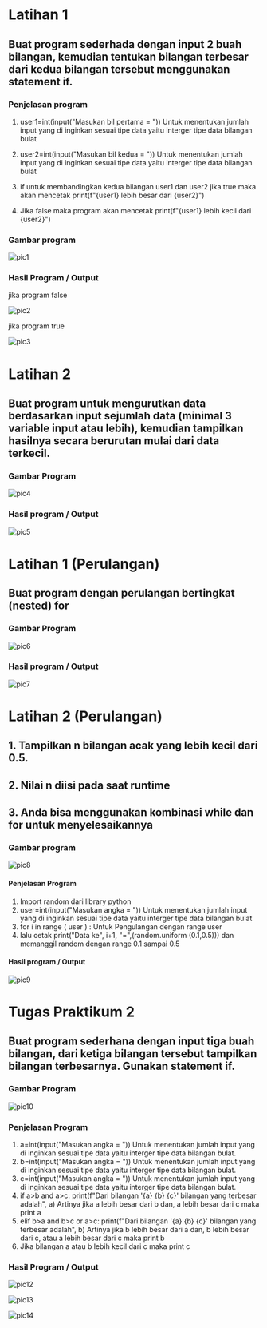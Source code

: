 # Latihan 1
## Buat program sederhada dengan input 2 buah bilangan, kemudian tentukan bilangan terbesar dari kedua bilangan tersebut menggunakan statement if.
### Penjelasan program
1. user1=int(input("Masukan bil pertama = ")) Untuk menentukan jumlah input yang di inginkan sesuai tipe data yaitu interger tipe data bilangan bulat

2. user2=int(input("Masukan bil kedua = ")) Untuk menentukan jumlah input yang di inginkan sesuai tipe data yaitu interger tipe data bilangan bulat

3. if untuk membandingkan kedua bilangan user1 dan user2 jika true maka akan mencetak 
print(f"{user1} lebih besar dari {user2}")

4. Jika false maka program akan mencetak
print(f"{user1} lebih kecil dari {user2}")
### Gambar program
![pic1](https://user-images.githubusercontent.com/115356128/199863645-851f4cad-0cb7-41de-b7a7-f99e20eaeb8e.png)

### Hasil Program / Output
jika program false

![pic2](https://user-images.githubusercontent.com/115356128/199864521-13d1f4d7-c79f-4b2d-a4f2-65e60bc6ab09.png)

jika program true

![pic3](https://user-images.githubusercontent.com/115356128/199864860-48c7e5ea-cd8e-4e86-8642-08913b33ab16.png)

# Latihan 2
## Buat program untuk mengurutkan data berdasarkan input sejumlah data (minimal 3 variable input atau lebih), kemudian tampilkan hasilnya secara berurutan mulai dari data terkecil.
### Gambar Program
![pic4](https://user-images.githubusercontent.com/115356128/199866098-13cd8d7c-d41d-4c6b-bd77-be22e88ee774.png)

### Hasil program / Output
![pic5](https://user-images.githubusercontent.com/115356128/199866441-c5b28c6f-a23f-43b4-95c6-f7c7d8f04ffc.png)

# Latihan 1 (Perulangan)
## Buat program dengan perulangan bertingkat (nested) for
### Gambar Program
![pic6](https://user-images.githubusercontent.com/115356128/199867176-3651b62d-6eae-4860-a160-a77509f5a65f.png)

### Hasil program / Output
![pic7](https://user-images.githubusercontent.com/115356128/199867234-a0844ac6-9482-4353-b117-36e638a97b78.png)

# Latihan 2 (Perulangan)
## 1. Tampilkan n bilangan acak yang lebih kecil dari 0.5.
## 2. Nilai n diisi pada saat runtime
## 3. Anda bisa menggunakan kombinasi while dan for untuk menyelesaikannya

### Gambar program
![pic8](https://user-images.githubusercontent.com/115356128/199867953-796794d8-9fc3-4d7d-8ddf-685d7e70fa92.png)

#### Penjelasan  Program
1. Import random dari library python 
2. user=int(input("Masukan angka = ")) Untuk menentukan jumlah input yang di inginkan sesuai tipe data yaitu interger tipe data bilangan bulat
3. for i in range ( user ) : Untuk Pengulangan dengan range user
4. lalu cetak print("Data ke", i+1, "=",(random.uniform (0.1,0.5))) dan memanggil random dengan range 0.1 sampai 0.5

#### Hasil program / Output
![pic9](https://user-images.githubusercontent.com/115356128/199868656-726aafac-d0f4-4e15-bfeb-063659d2e54a.png)

# Tugas Praktikum 2
## Buat program sederhana dengan input tiga buah bilangan, dari ketiga bilangan tersebut tampilkan bilangan terbesarnya. Gunakan statement if.
### Gambar Program
![pic10](https://user-images.githubusercontent.com/115356128/200053973-ff8d77b6-a71b-4d43-a966-4bbe9b09a50d.png)

### Penjelasan Program
1. a=int(input("Masukan angka = ")) Untuk menentukan jumlah input yang di inginkan sesuai tipe data yaitu interger tipe data bilangan bulat.
2. b=int(input("Masukan angka = ")) Untuk menentukan jumlah input yang di inginkan sesuai tipe data yaitu interger tipe data bilangan bulat.
3. c=int(input("Masukan angka = ")) Untuk menentukan jumlah input yang di inginkan sesuai tipe data yaitu interger tipe data bilangan bulat.
4. if a>b and a>c:
    print(f"Dari bilangan '{a} {b} {c}' bilangan yang terbesar adalah", a)
  Artinya jika a lebih besar dari b dan, a lebih besar dari c maka print a
5. elif b>a and b>c or a>c:
   print(f"Dari bilangan '{a} {b} {c}' bilangan yang terbesar adalah", b)
  Artinya jika b lebih besar dari a dan, b lebih besar dari c, atau a lebih besar dari c maka print b
6. Jika bilangan a atau b lebih kecil dari c maka print c

### Hasil Program / Output
![pic12](https://user-images.githubusercontent.com/115356128/200062999-a3fd5da2-d019-4f0d-968a-a442a5f8d7b6.png)

![pic13](https://user-images.githubusercontent.com/115356128/200063032-e9531625-6c4d-4894-bbee-0ec5c3e2bb75.png)

![pic14](https://user-images.githubusercontent.com/115356128/200063060-6e6689c4-2a02-48c2-b85e-d36f5d3258cb.png)



